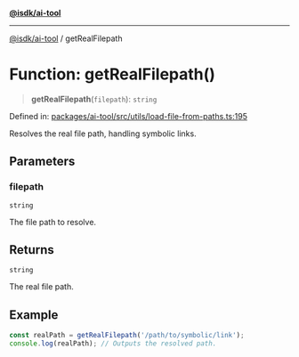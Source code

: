 [**@isdk/ai-tool**](../README.md)

***

[@isdk/ai-tool](../globals.md) / getRealFilepath

# Function: getRealFilepath()

> **getRealFilepath**(`filepath`): `string`

Defined in: [packages/ai-tool/src/utils/load-file-from-paths.ts:195](https://github.com/isdk/ai-tool.js/blob/62dd65284e1c50d2e8546a14ae292154369bdb2c/src/utils/load-file-from-paths.ts#L195)

Resolves the real file path, handling symbolic links.

## Parameters

### filepath

`string`

The file path to resolve.

## Returns

`string`

The real file path.

## Example

```typescript
const realPath = getRealFilepath('/path/to/symbolic/link');
console.log(realPath); // Outputs the resolved path.
```
